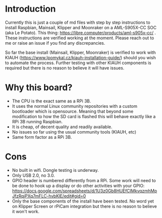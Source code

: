 # Introduction

  Currently this is just a couple of md files with step by step instructions to install Raspbian, Mainsail, Klipper and Moonraker on a AML-S905X-CC SOC (aka Le Potato). This thing: https://libre.computer/products/aml-s905x-cc/ . These instructions are verified working at the moment. Please reach out to me or raise an issue if you find any discrepancies. 

  So far the base install (Mainsail, Klipper, Moonraker) is verified to work with KIAUH (https://www.lpomykal.cz/kiauh-installation-guide/) should you wish to automate the process. Further testing with other KIAUH components is required but there is no reason to believe it will have issues. 
  
# Why this board?

- The CPU is the exact same as a RPi 3B.
- It uses the normal Linux community repositories with a custom bootloader which is opensource. Meaning that beyond some modification to how the SD card is flashed this will behave exactly like a RPi 3B running Raspbian.
- It is cheap, of decent quality and readily available.
- No issues so far using the usual community tools (KIAUH, etc)
- Same form factor as a RPi 3B.

# Cons

- No built in wifi. Dongle testing is underway.
- Only USB 2.0, no 3.0.
- GPIO header is numbered differently from a RPi. Some work will need to be done to hook up a display or do other activities with your GPIO: https://docs.google.com/spreadsheets/d/1U3z0Gb8HUEfCIMkvqzmhMpJfzRqjPXq7mFLC-hvbKlE/edit#gid=0
- Only the base components of the install have been tested. No word yet on Klipper Screen or rPiCam integration but there is no reason to believe it won't work.
